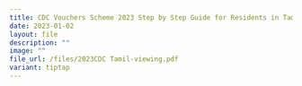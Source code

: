 ```yaml
---
title: CDC Vouchers Scheme 2023 Step by Step Guide for Residents in Tamil
date: 2023-01-02
layout: file
description: ""
image: ""
file_url: /files/2023CDC Tamil-viewing.pdf
variant: tiptap
---
```

